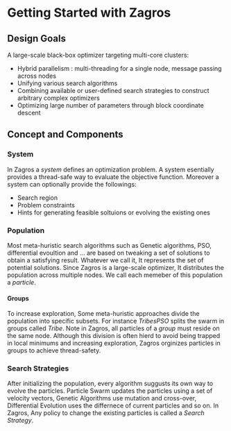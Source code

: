 # Getting Started with Zagros

## Design Goals
A large-scale black-box optimizer targeting multi-core clusters:    
- Hybrid parallelism : multi-threading for a single node, message passing across nodes  
- Unifying various search algorithms   
- Combining available or user-defined search strategies to construct arbitrary complex optimizers  
- Optimizing large number of parameters through block coordinate descent  

## Concept and Components

### System
In Zagros a *system* defines an optimization problem. A system esentially provides a thread-safe way to evaluate the objective function. Moreover a system can optionally provide the followings:  
- Search region
- Problem constraints 
- Hints for generating feasible soltuions or evolving the existing ones 

### Population
Most meta-huristic search algorithms such as Genetic algorithms, PSO, differential evoultion and ... are based on tweaking a set of solutions to obtain a satisfying result. Whatever we call it, It represents the set of potential solutions. Since Zagros is a large-scale optimizer, It distributes the population across multiple nodes. We call each memeber of this population a *particle*.

#### Groups
To increase exploration, Some meta-huristic approaches divide the population into specific subsets. For instance *TribesPSO* splits the swarm in groups called *Tribe*. Note in Zagros, all particles of a *group* must reside on the same node. Although this division is often hierd to avoid being trapped in local minimums and increasing exploration, Zagros orginizes particles in groups to achieve thread-safety.

### Search Strategies
After initializing the population, every algorithm suggusts its own way to evolve the particles. Particle Swarm updates the particles using a set of velocity vectors, Genetic Algorithms use mutation and cross-over, Differential Evolution uses the differnece of current particles and so on. In Zagros, Any policy to change the existing particles is called a *Search Strategy*. 